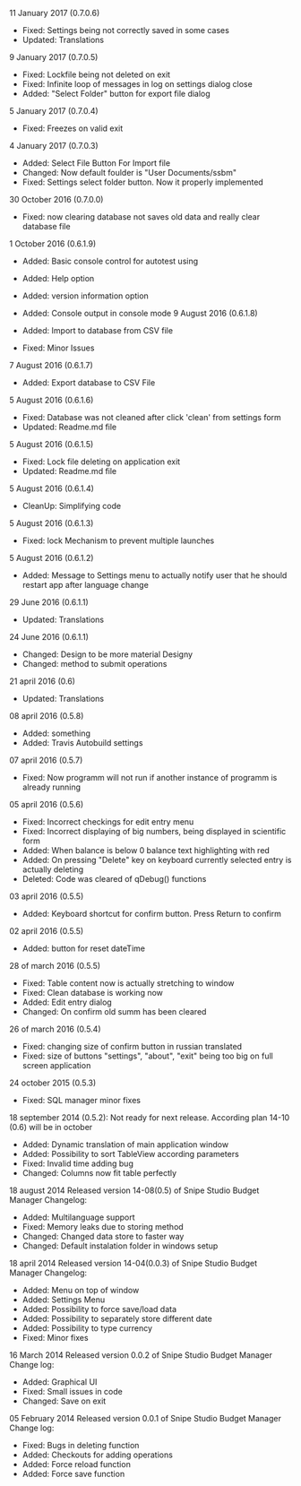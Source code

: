 11 January 2017 (0.7.0.6)

* Fixed: Settings being not correctly saved in some cases
* Updated: Translations

9 January 2017 (0.7.0.5)

* Fixed: Lockfile being not deleted on exit
* Fixed: Infinite loop of messages in log on settings dialog close
* Added: "Select Folder" button for export file dialog

5 January 2017 (0.7.0.4)
* Fixed: Freezes on valid exit

4 January 2017 (0.7.0.3)

* Added: Select File Button For Import file
* Changed: Now default foulder is "User Documents/ssbm"
* Fixed: Settings select folder button. Now it properly implemented

30 October 2016 (0.7.0.0)

* Fixed: now clearing database not saves old data and really clear database file

1 October 2016 (0.6.1.9)

* Added: Basic console control for autotest using
* Added: Help option
* Added: version information option
* Added: Console output in console mode
9 August 2016 (0.6.1.8)

* Added: Import to database from CSV file
* Fixed: Minor Issues

7 August 2016 (0.6.1.7)

* Added: Export database to CSV File

5 August 2016 (0.6.1.6)

* Fixed: Database was not cleaned after click 'clean' from settings form
* Updated: Readme.md file

5 August 2016 (0.6.1.5)

* Fixed: Lock file deleting on application exit
* Updated: Readme.md file

5 August 2016 (0.6.1.4)

* CleanUp: Simplifying code


5 August 2016 (0.6.1.3)

* Fixed: lock Mechanism to prevent multiple launches

5 August 2016 (0.6.1.2)

* Added: Message to Settings menu to actually notify user that he should restart app after language change

29 June 2016 (0.6.1.1)

* Updated: Translations

24 June 2016 (0.6.1.1)

* Changed: Design to be more material Designy
* Changed: method to submit operations


21 april 2016 (0.6)

* Updated: Translations

08 april 2016 (0.5.8)
* Added: something
* Added: Travis Autobuild settings

07 april 2016 (0.5.7)
* Fixed: Now programm will not run if another instance of programm is already running 

05 april 2016 (0.5.6)

* Fixed: Incorrect checkings for edit entry menu
* Fixed: Incorrect displaying of big numbers, being displayed in scientific form
* Added: When balance is below 0 balance text highlighting with red
* Added: On pressing "Delete" key on keyboard currently selected entry is actually deleting
* Deleted: Code was cleared of qDebug() functions

03 april 2016 (0.5.5)

* Added: Keyboard shortcut for confirm button. Press Return to confirm

02 april 2016 (0.5.5)

* Added: button for reset dateTime

28 of march 2016 (0.5.5)

* Fixed: Table content now is actually stretching to window
* Fixed: Clean database is working now
* Added: Edit entry dialog
* Changed: On confirm old summ has been cleared

26 of march 2016 (0.5.4)

* Fixed: changing size of confirm button in russian translated
* Fixed: size of buttons "settings", "about", "exit" being too big on full
screen application

24 october 2015 (0.5.3)

* Fixed:       SQL manager minor fixes

18 september 2014 (0.5.2):
        Not ready for next release. According plan 14-10 (0.6) will be in october
* Added:        Dynamic translation of main application window
* Added:        Possibility to sort TableView according parameters
* Fixed:        Invalid time adding bug
* Changed:      Columns now fit table perfectly

18 august 2014
        Released version 14-08(0.5) of Snipe Studio Budget Manager
        Changelog:
* Added: 	Multilanguage support
* Fixed: 	Memory leaks due to storing method
* Changed: 	Changed data store to faster way
* Changed: 	Default instalation folder in windows setup

18 april 2014
        Released version 14-04(0.0.3) of Snipe Studio Budget Manager
        Changelog:
* Added:        Menu on top of window
* Added:        Settings Menu
* Added:        Possibility to force save/load data
* Added:        Possibility to separately store different date
* Added:        Possibility to type currency
* Fixed:        Minor fixes

16 March 2014
        Released version 0.0.2 of Snipe Studio Budget Manager
        Change log:
* Added:	Graphical UI
* Fixed: 	Small issues in code
* Changed:	Save on exit

05 February 2014
        Released version 0.0.1 of Snipe Studio Budget Manager
        Change log:
* Fixed:	Bugs in deleting function
* Added:	Checkouts for adding operations
* Added:	Force reload function
* Added:	Force save function
